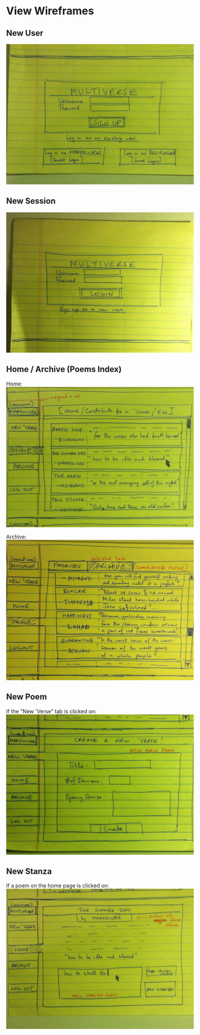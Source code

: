 # View Wireframes

## New User
![new-user]

## New Session
![new-session]

## Home / Archive (Poems Index)
Home:
![homepage]  

Archive:
![archive]

## New Poem
If the "New 'Verse" tab is clicked on:  
![new-poem]

## New Stanza
If a poem on the home page is clicked on:  
![new-stanza]

[new-user]: ./wireframes/new_user.JPG
[new-session]: ./wireframes/new_session.JPG
[homepage]: ./wireframes/home.JPG
[archive]: ./wireframes/archive.JPG
[new-poem]: ./wireframes/new_poem.JPG
[new-stanza]: ./wireframes/new_stanza.JPG
